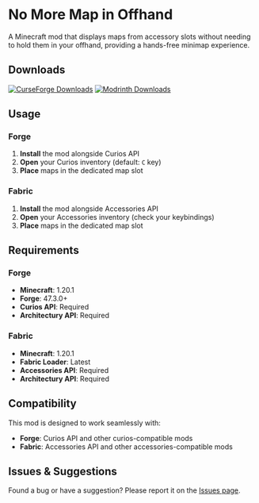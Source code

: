 # No More Map in Offhand

A Minecraft mod that displays maps from accessory slots without needing to hold them in your offhand, providing a hands-free minimap experience.

## Downloads

[![CurseForge Downloads](https://cf.way2muchnoise.eu/full_no-more-map-in-offhand_downloads.svg)](https://www.curseforge.com/minecraft/mc-mods/no-more-map-in-offhand)
[![Modrinth Downloads](https://img.shields.io/modrinth/dt/no-more-map-in-offhand?logo=modrinth&label=Modrinth)](https://modrinth.com/mod/no-more-map-in-offhand)

## Usage

### Forge
1. **Install** the mod alongside Curios API
2. **Open** your Curios inventory (default: `C` key)
3. **Place** maps in the dedicated map slot

### Fabric
1. **Install** the mod alongside Accessories API
2. **Open** your Accessories inventory (check your keybindings)
3. **Place** maps in the dedicated map slot

## Requirements

### Forge
- **Minecraft**: 1.20.1
- **Forge**: 47.3.0+
- **Curios API**: Required
- **Architectury API**: Required

### Fabric
- **Minecraft**: 1.20.1
- **Fabric Loader**: Latest
- **Accessories API**: Required
- **Architectury API**: Required

## Compatibility

This mod is designed to work seamlessly with:
- **Forge**: Curios API and other curios-compatible mods
- **Fabric**: Accessories API and other accessories-compatible mods

## Issues & Suggestions

Found a bug or have a suggestion? Please report it on the [Issues page](https://github.com/Madgique/no-more-map-in-offhand/issues).